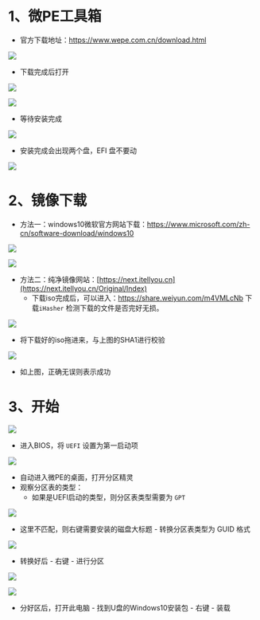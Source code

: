 # 1、微PE工具箱

- 官方下载地址：https://www.wepe.com.cn/download.html

![](01_微PE工具箱.assets/1.png)

- 下载完成后打开

![](01_微PE工具箱.assets/3.png)





![](01_微PE工具箱.assets/4.png)



- 等待安装完成

![](01_微PE工具箱.assets/5.png)



- 安装完成会出现两个盘，EFI 盘不要动



![](01_微PE工具箱.assets/6.png)















# 2、镜像下载

- 方法一：windows10微软官方网站下载：https://www.microsoft.com/zh-cn/software-download/windows10

![](01_微PE工具箱.assets/7.png)



![](01_微PE工具箱.assets/8.png)







- 方法二：纯净镜像网站：[https://next.itellyou.cn](https://next.itellyou.cn/Original/Index)
  - 下载iso完成后，可以进入：https://share.weiyun.com/m4VMLcNb 下载`iHasher` 检测下载的文件是否完好无损。

![](01_微PE工具箱.assets/10.png)

- 将下载好的iso拖进来，与上图的SHA1进行校验



![](01_微PE工具箱.assets/9.png)

- 如上图，正确无误则表示成功

# 3、开始

![](01_微PE工具箱.assets/2.png)



- 进入BIOS，将 `UEFI` 设置为第一启动项

![](01_微PE工具箱.assets/11.png)

- 自动进入微PE的桌面，打开分区精灵
- 观察分区表的类型：
  - 如果是UEFI启动的类型，则分区表类型需要为 `GPT`

![](01_微PE工具箱.assets/12.png)

- 这里不匹配，则右键需要安装的磁盘大标题 - 转换分区表类型为 GUID 格式

![](01_微PE工具箱.assets/13.png)



- 转换好后 - 右键 - 进行分区

![](01_微PE工具箱.assets/14.png)





![](01_微PE工具箱.assets/15.png)



- 分好区后，打开此电脑 - 找到U盘的Windows10安装包 - 右键 - 装载





























































